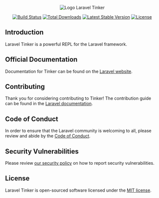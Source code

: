<p align="center"><img src="/art/main_logo.png" alt="Logo Laravel Tinker"></p>

<p align="center">
<a href="https://github.com/laravel/tinker/actions"><img src="https://github.com/laravel/tinker/workflows/tests/badge.svg" alt="Build Status"></a>
<a href="https://packagist.org/packages/laravel/tinker"><img src="https://img.shields.io/packagist/dt/laravel/tinker" alt="Total Downloads"></a>
<a href="https://packagist.org/packages/laravel/tinker"><img src="https://img.shields.io/packagist/v/laravel/tinker" alt="Latest Stable Version"></a>
<a href="https://packagist.org/packages/laravel/tinker"><img src="https://img.shields.io/packagist/l/laravel/tinker" alt="License"></a>
</p>

## Introduction

Laravel Tinker is a powerful REPL for the Laravel framework.

## Official Documentation

Documentation for Tinker can be found on the [Laravel website](https://laravel.com/docs/artisan#tinker).

## Contributing

Thank you for considering contributing to Tinker! The contribution guide can be found in the [Laravel documentation](https://laravel.com/docs/contributions).

## Code of Conduct

In order to ensure that the Laravel community is welcoming to all, please review and abide by the [Code of Conduct](https://laravel.com/docs/contributions#code-of-conduct).

## Security Vulnerabilities

Please review [our security policy](https://github.com/laravel/tinker/security/policy) on how to report security vulnerabilities.

## License

Laravel Tinker is open-sourced software licensed under the [MIT license](LICENSE.md).
